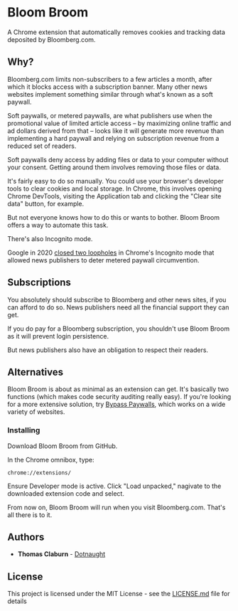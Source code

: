 # Bloom Broom

A Chrome extension that automatically removes cookies and tracking data deposited by Bloomberg.com.

## Why?

Bloomberg.com limits non-subscribers to a few articles a month, after which it blocks access with a subscription banner. Many other news websites implement something similar through what's known as a soft paywall.

Soft paywalls, or metered paywalls, are what publishers use when the promotional value of limited article access – by maximizing online traffic and ad dollars derived from that – looks like it will generate more revenue than implementing a hard paywall and relying on subscription revenue from a reduced set of readers.

Soft paywalls deny access by adding files or data to your computer without your consent. Getting around them involves removing those files or data.

It's fairly easy to do so manually. You could use your browser's developer tools to clear cookies and local storage. In Chrome, this involves opening Chrome DevTools, visiting the Application tab and clicking the "Clear site data" button, for example.

But not everyone knows how to do this or wants to bother. Bloom Broom offers a way to automate this task.

There's also Incognito mode.

Google in 2020 [closed two loopholes](https://www.blog.google/outreach-initiatives/google-news-initiative/protecting-private-browsing-chrome/) in Chrome's Incognito mode that allowed news publishers to deter metered paywall circumvention.

## Subscriptions

You absolutely should subscribe to Bloomberg and other news sites, if you can afford to do so. News publishers need all the financial support they can get.

If you do pay for a Bloomberg subscription, you shouldn't use Bloom Broom as it will prevent login persistence.

But news publishers also have an obligation to respect their readers.

## Alternatives

Bloom Broom is about as minimal as an extension can get. It's basically two functions (which makes code security auditing really easy). If you're looking for a more extensive solution, try [Bypass Paywalls](https://github.com/iamadamdev/bypass-paywalls-chrome), which works on a wide variety of websites.

### Installing

Download Bloom Broom from GitHub.

In the Chrome omnibox, type:

```
chrome://extensions/
```

Ensure Developer mode is active. Click "Load unpacked," nagivate to the downloaded extension code and select.

From now on, Bloom Broom will run when you visit Bloomberg.com. That's all there is to it.

## Authors

- **Thomas Claburn** - [Dotnaught](https://github.com/Dotnaught)

## License

This project is licensed under the MIT License - see the [LICENSE.md](LICENSE.md) file for details
